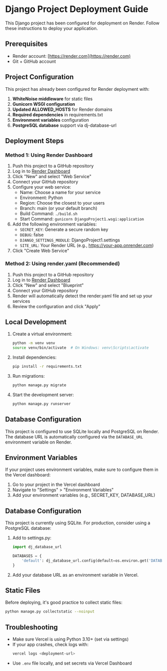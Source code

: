 # Django Project Deployment Guide

This Django project has been configured for deployment on Render. Follow these instructions to deploy your application.

## Prerequisites

- Render account: [https://render.com](https://render.com)
- Git + GitHub account

## Project Configuration

This project has already been configured for Render deployment with:

1. **WhiteNoise middleware** for static files
2. **Gunicorn WSGI configuration**
3. **Updated ALLOWED_HOSTS** for Render domains
4. **Required dependencies** in requirements.txt
5. **Environment variables** configuration
6. **PostgreSQL database** support via dj-database-url

## Deployment Steps

### Method 1: Using Render Dashboard

1. Push this project to a GitHub repository
2. Log in to [Render Dashboard](https://dashboard.render.com/)
3. Click "New" and select "Web Service"
4. Connect your GitHub repository
5. Configure your web service:
   - Name: Choose a name for your service
   - Environment: Python
   - Region: Choose the closest to your users
   - Branch: main (or your default branch)
   - Build Command: `./build.sh`
   - Start Command: `gunicorn DjangoProject1.wsgi:application`
6. Add the following environment variables:
   - `SECRET_KEY`: Generate a secure random key
   - `DEBUG`: false
   - `DJANGO_SETTINGS_MODULE`: DjangoProject1.settings
   - `SITE_URL`: Your Render URL (e.g., https://your-app.onrender.com)
7. Click "Create Web Service"

### Method 2: Using render.yaml (Recommended)

1. Push this project to a GitHub repository
2. Log in to [Render Dashboard](https://dashboard.render.com/)
3. Click "New" and select "Blueprint"
4. Connect your GitHub repository
5. Render will automatically detect the render.yaml file and set up your services
6. Review the configuration and click "Apply"

## Local Development

1. Create a virtual environment:
   ```bash
   python -m venv venv
   source venv/bin/activate  # On Windows: venv\Scripts\activate
   ```

2. Install dependencies:
   ```bash
   pip install -r requirements.txt
   ```

3. Run migrations:
   ```bash
   python manage.py migrate
   ```

4. Start the development server:
   ```bash
   python manage.py runserver
   ```

## Database Configuration

This project is configured to use SQLite locally and PostgreSQL on Render. The database URL is automatically configured via the `DATABASE_URL` environment variable on Render.

## Environment Variables

If your project uses environment variables, make sure to configure them in the Vercel dashboard:

1. Go to your project in the Vercel dashboard
2. Navigate to "Settings" > "Environment Variables"
3. Add your environment variables (e.g., SECRET_KEY, DATABASE_URL)

## Database Configuration

This project is currently using SQLite. For production, consider using a PostgreSQL database:

1. Add to settings.py:
   ```python
   import dj_database_url
   
   DATABASES = {
       'default': dj_database_url.config(default=os.environ.get('DATABASE_URL'))
   }
   ```

2. Add your database URL as an environment variable in Vercel.

## Static Files

Before deploying, it's good practice to collect static files:

```bash
python manage.py collectstatic --noinput
```

## Troubleshooting

- Make sure Vercel is using Python 3.10+ (set via settings)
- If your app crashes, check logs with:
  ```bash
  vercel logs <deployment-url>
  ```
- Use `.env` file locally, and set secrets via Vercel Dashboard
